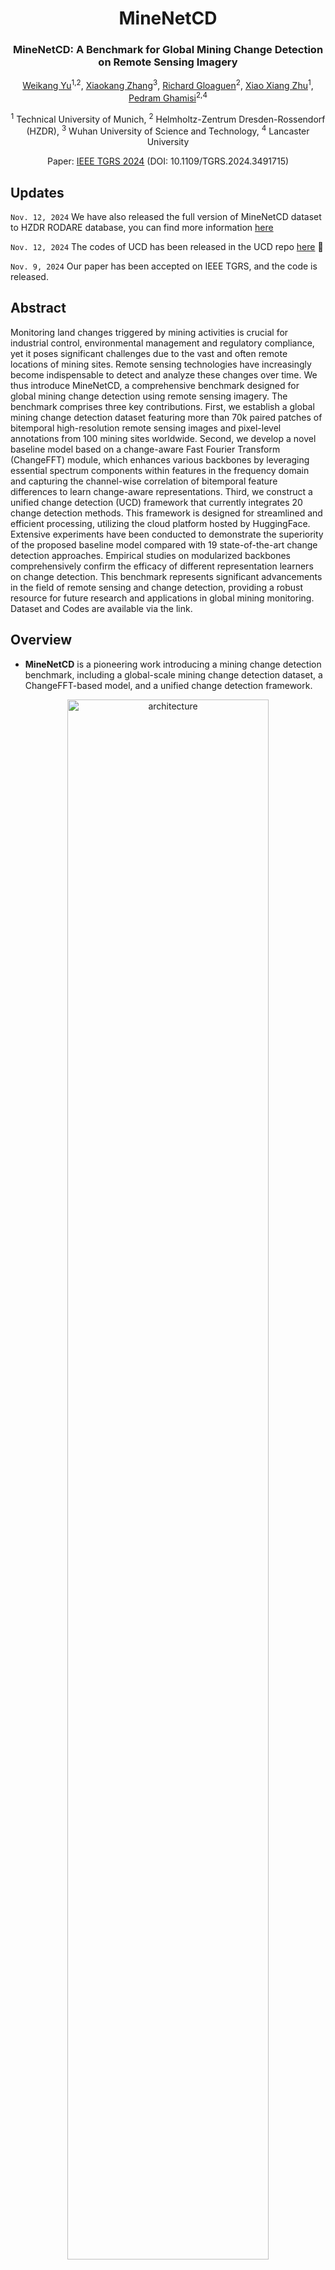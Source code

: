 <div align="center">
<h1>MineNetCD </h1>
<h3>MineNetCD: A Benchmark for Global Mining Change Detection on Remote Sensing Imagery</h3>

[Weikang Yu](https://ericyu97.github.io/)<sup>1,2</sup>, [Xiaokang Zhang](https://xkzhang.info/)<sup>3</sup>, [Richard Gloaguen](https://scholar.google.de/citations?user=e1QDLQUAAAAJ&hl=de)<sup>2</sup>, [Xiao Xiang Zhu](https://www.asg.ed.tum.de/sipeo/home/)<sup>1</sup>, [Pedram Ghamisi](https://www.ai4rs.com/)<sup>2,4</sup>

<sup>1</sup> Technical University of Munich, <sup>2</sup> Helmholtz-Zentrum Dresden-Rossendorf (HZDR), <sup>3</sup> Wuhan University of Science and Technology, <sup>4</sup> Lancaster University

Paper: [IEEE TGRS 2024](https://ieeexplore.ieee.org/document/10744421) (DOI: 10.1109/TGRS.2024.3491715)
</div>



## Updates
``Nov. 12, 2024`` We have also released the full version of MineNetCD dataset to HZDR RODARE database, you can find more information [here](https://rodare.hzdr.de/record/3251)

``Nov. 12, 2024`` The codes of UCD has been released in the UCD repo [here](https://github.com/AI4RS/UCD) 🤗

``Nov. 9, 2024`` Our paper has been accepted on IEEE TGRS, and the code is released.
## Abstract
Monitoring land changes triggered by mining activities is crucial for industrial control, environmental management and regulatory compliance, yet it poses significant challenges due to the vast and often remote locations of mining sites. Remote sensing technologies have increasingly become indispensable to detect and analyze these changes over time. We thus introduce MineNetCD, a comprehensive benchmark designed for global mining change detection using remote sensing imagery. The benchmark comprises three key contributions. First, we establish a global mining change detection dataset featuring more than 70k paired patches of bitemporal high-resolution remote sensing images and pixel-level annotations from 100 mining sites worldwide. Second, we develop a novel baseline model based on a change-aware Fast Fourier Transform (ChangeFFT) module, which enhances various backbones by leveraging essential spectrum components within features in the frequency domain and capturing the channel-wise correlation of bitemporal feature differences to learn change-aware representations. Third, we construct a unified change detection (UCD) framework that currently integrates 20 change detection methods. This framework is designed for streamlined and efficient processing, utilizing the cloud platform hosted by HuggingFace. Extensive experiments have been conducted to demonstrate the superiority of the proposed baseline model compared with 19 state-of-the-art change detection approaches. Empirical studies on modularized backbones comprehensively confirm the efficacy of different representation learners on change detection. This benchmark represents significant advancements in the field of remote sensing and change detection, providing a robust resource for future research and applications in global mining monitoring. Dataset and Codes are available via the link.
## Overview
* **MineNetCD** is a pioneering work introducing a mining change detection benchmark, including a global-scale mining change detection dataset, a ChangeFFT-based model, and a unified change detection framework.
<p align="center">
  <img src="figures/MineNetCDIntro.png" alt="architecture" width="80%">
</p>

* **MineNetCD Dataset** contains mining change detection samples collected from 100 sites globally.
<p align="center">
  <img src="figures/mcdpoints.png" alt="architecture" width="80%">
</p>

* **MineNetCD Model** is built based on a Modularized Siamese Encoder, a ChangeFFT module, and a Change Decoder.
<p align="center">
  <img src="figures/ChangeFFT.png" alt="architecture" width="80%">
</p>

## Getting started
### Environment Preparation
Create a conda environment for MineNetCD
 ```console
conda create -n minenetcd
conda activate minenetcd
conda install pytorch torchvision pytorch-cuda=12.1 -c pytorch -c nvidia
pip install transformers
pip install accelerate
pip install datasets

git clone https://github.com/MzeroMiko/VMamba.git
cd VMamba
pip install -r requirements.txt
cd kernels/selective_scan && pip install .
```
Configurate the accelerate package:
```console
accelerate config
```
___
### Run the Experiments
#### Training a model:
```console
accelerate launch train.py --batch-size 32 --learning-rate 5e-5 --epochs 100 --backbone-type Swin_Diff_T --push-to-hub False --channel-mixing True
```

Avalaible Backbone Types: 
``ResNet_Diff_18``,``ResNet_Diff_50``,``ResNet_Diff_101``,``Swin_Diff_T``, ``Swin_Diff_S``, ``Swin_Diff_B``, ``VSSM_T_ST_Diff``, ``VSSM_S_ST_Diff``.

The model will be automatically saved under the path "./exp/minenetcd_upernet_``backbone_type``_Pretrained_ChannelMixing_Dropout/".
___
Testing a model:
```console
accelerate launch test.py --model $MODEL_ID$
```
The ``MODEL_ID`` can be the path of your trained model (e.g., "./exp/minenetcd_upernet_``backbone_type``_Pretrained_ChannelMixing_Dropout/")

___
Reproducing our results:

We have uploaded our pretrained model weights to the Huggingface Hub, the ``MODEL_ID`` is as follows:

For pretrained weights without ChangeFFT:

ResNet:

``ericyu/minenetcd_upernet_ResNet_Diff_18_Pretrained``

``ericyu/minenetcd_upernet_ResNet_Diff_50_Pretrained``

``ericyu/minenetcd_upernet_ResNet_Diff_101_Pretrained``

Swin Transformer:

``ericyu/minenetcd-upernet-Swin-Diff-S-Pretrained``

``ericyu/minenetcd-upernet-Swin-Diff-S-Pretrained``

``ericyu/minenetcd-upernet-Swin-Diff-S-Pretrained``

VMamba:

``ericyu/minenetcd-upernet-VSSM-T-ST-Diff-Pretrained``

``ericyu/minenetcd-upernet-VSSM-T-ST-Diff-Pretrained``

``ericyu/minenetcd-upernet-VSSM-T-ST-Diff-Pretrained``

For Pretrained weights with ChangeFFT:

ResNet:

``ericyu/minenetcd_upernet_ResNet_Diff_18_Pretrained_ChannelMixing_Dropout``

``ericyu/minenetcd_upernet_ResNet_Diff_50_Pretrained_ChannelMixing_Dropout``

``ericyu/minenetcd_upernet_ResNet_Diff_101_Pretrained_ChannelMixing_Dropout``

Swin Transformer:

``ericyu/minenetcd-upernet-Swin-Diff-T-Pretrained-ChannelMixing-Dropout``

``ericyu/minenetcd-upernet-Swin-Diff-S-Pretrained-ChannelMixing-Dropout``

``ericyu/minenetcd-upernet-Swin-Diff-B-Pretrained-ChannelMixing-Dropout``

VMamba:

``ericyu/minenetcd-upernet-VSSM-S-ST-Diff-Pretrained-ChannelMixing-Dropout``

``ericyu/minenetcd-upernet-VSSM-S-ST-Diff-Pretrained-ChannelMixing-Dropout``

``ericyu/minenetcd-upernet-VSSM-S-ST-Diff-Pretrained-ChannelMixing-Dropout``

Here is an example pf reproducing the results of MineNetCD on ``VSSM-S-ST-Diff-Pretrained-ChannelMixing-Dropout`` results:
```console
accelerate launch test.py --model ericyu/minenetcd-upernet-VSSM-S-ST-Diff-Pretrained-ChannelMixing-Dropout
```
___
Upload your model to Huggingface Hub

You can also push your model to Huggingface Hub by uncommenting and modifying the codeline in the ``test.py``:
```python
if accelerator.is_local_main_process:
    model = model.push_to_hub('minenetcd-upernet-VSSM-S-ST-Diff-Pretrained-ChannelMixing-Dropout')
```
___


If you find MineNetCD useful for your study, please kindly cite us:
```
@ARTICLE{10744421,
  author={Yu, Weikang and Zhang, Xiaokang and Gloaguen, Richard and Zhu, Xiao Xiang and Ghamisi, Pedram},
  journal={IEEE Transactions on Geoscience and Remote Sensing}, 
  title={MineNetCD: A Benchmark for Global Mining Change Detection on Remote Sensing Imagery}, 
  year={2024},
  volume={},
  number={},
  pages={1-1},
  keywords={Data mining;Remote sensing;Feature extraction;Benchmark testing;Earth;Transformers;Annotations;Graphical models;Distribution functions;Sustainable development;Mining change detection;remote sensing;benchmark;frequency domain learning;unified framework},
  doi={10.1109/TGRS.2024.3491715}}
```

## Future Development Schedule:

We will release the UCD codes soon! The codes will be released [here](https://github.com/EricYu97/UCD).

## Tutorial Avaiable!
We just added a very simple example as a tutorial for those who are interested in change detection, check [here](https://github.com/EricYu97/CDTutorial) for more details.

## Acknowledgement:

This codebase is heavily borrowed from [Transformers](https://github.com/huggingface/transformers) package.



